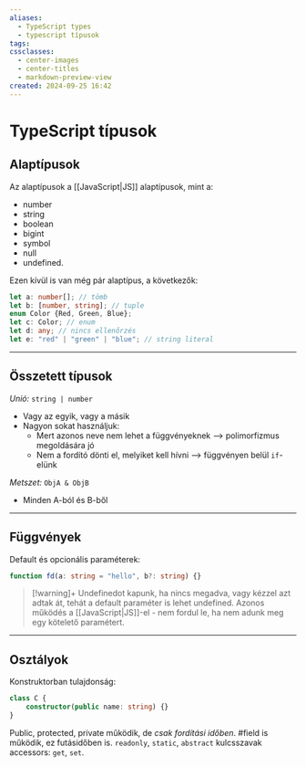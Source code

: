 ```yaml
---
aliases:
  - TypeScript types
  - typescript típusok
tags: 
cssclasses:
  - center-images
  - center-titles
  - markdown-preview-view
created: 2024-09-25 16:42
---
```






# TypeScript típusok

## Alaptípusok

Az alaptípusok a [[JavaScript|JS]] alaptípusok, mint a:

- number
- string
- boolean
- bigint
- symbol
- null
- undefined.

Ezen kívül is van még pár alaptípus, a következők:

```ts
let a: number[]; // tömb
let b: [number, string]; // tuple
enum Color {Red, Green, Blue};
let c: Color; // enum
let d: any; // nincs ellenőrzés
let e: "red" | "green" | "blue"; // string literal
```

---

## Összetett típusok

*Unió:* `string | number`
- Vagy az egyik, vagy a másik
- Nagyon sokat használjuk:
	- Mert azonos neve nem lehet a függvényeknek --> polimorfizmus megoldására jó
	- Nem a fordító dönti el, melyiket kell hívni --> függvényen belül `if`-elünk

*Metszet:* `ObjA & ObjB`
- Minden A-ból és B-ből

---
## Függvények

Default és opcionális paraméterek: 

```ts
function fd(a: string = "hello", b?: string) {}
```

>[!warning]+
>Undefinedot kapunk, ha nincs megadva, vagy kézzel azt adtak át, tehát a default paraméter is lehet undefined. Azonos működés a [[JavaScript|JS]]-el - nem fordul le, ha nem adunk meg egy kötelető paramétert.

---

## Osztályok

Konstruktorban tulajdonság:

```ts
class C {
	constructor(public name: string) {}
}
```

Public, protected, private működik, de *csak fordítási időben*.
\#field is működik, ez futásidőben is.
`readonly`, `static`, `abstract` kulcsszavak
accessors: `get`, `set`.


